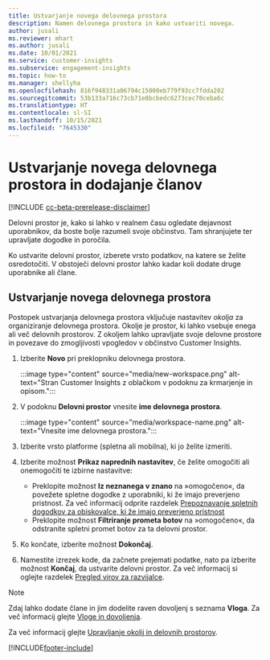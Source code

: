 ```yaml
---
title: Ustvarjanje novega delovnega prostora
description: Namen delovnega prostora in kako ustvariti novega.
author: jusali
ms.reviewer: mhart
ms.author: jusali
ms.date: 10/01/2021
ms.service: customer-insights
ms.subservice: engagement-insights
ms.topic: how-to
ms.manager: shellyha
ms.openlocfilehash: 816f948331a06794c15000eb779f93cc7fdda202
ms.sourcegitcommit: 53b133a716c73cb71e8bcbedc6273cec70ceba6c
ms.translationtype: HT
ms.contentlocale: sl-SI
ms.lasthandoff: 10/15/2021
ms.locfileid: "7645330"
---
```

# <a name="create-a-new-workspace-and-add-members"></a>Ustvarjanje novega delovnega prostora in dodajanje članov

[!INCLUDE [cc-beta-prerelease-disclaimer](includes/cc-beta-prerelease-disclaimer.md)]

Delovni prostor je, kako si lahko v realnem času ogledate dejavnost uporabnikov, da boste bolje razumeli svoje občinstvo. Tam shranjujete ter upravljate dogodke in poročila.

Ko ustvarite delovni prostor, izberete vrsto podatkov, na katere se želite osredotočiti. V obstoječi delovni prostor lahko kadar koli dodate druge uporabnike ali člane. 

## <a name="create-a-new-workspace"></a>Ustvarjanje novega delovnega prostora

Postopek ustvarjanja delovnega prostora vključuje nastavitev *okolja* za organiziranje delovnega prostora. Okolje je prostor, ki lahko vsebuje enega ali več delovnih prostorov. Z okoljem lahko upravljate svoje delovne prostore in povezave do zmogljivosti vpogledov v občinstvo Customer Insights.

1. Izberite **Novo** pri preklopniku delovnega prostora.

   :::image type="content" source="media/new-workspace.png" alt-text="Stran Customer Insights z oblačkom v podoknu za krmarjenje in opisom.":::

1. V podoknu **Delovni prostor** vnesite **ime delovnega prostora**.

   :::image type="content" source="media/workspace-name.png" alt-text="Vnesite ime delovnega prostora.":::

1. Izberite vrsto platforme (spletna ali mobilna), ki jo želite izmeriti.

1. Izberite možnost **Prikaz naprednih nastavitev**, če želite omogočiti ali onemogočiti te izbirne nastavitve:

   - Preklopite možnost **Iz neznanega v znano** na »omogočeno«, da povežete spletne dogodke z uporabniki, ki že imajo preverjeno pristnost. Za več informacij odprite razdelek [Prepoznavanje spletnih dogodkov za obiskovalce, ki že imajo preverjeno pristnost](unknown-to-known.md)
   - Preklopite možnost **Filtriranje prometa botov** na »omogočeno«, da odstranite spletni promet botov za ta delovni prostor. 

1. Ko končate, izberite možnost **Dokončaj**. 

1. Namestite izrezek kode, da začnete prejemati podatke, nato pa izberite možnost **Končaj**, da ustvarite delovni prostor. Za več informacij si oglejte razdelek [Pregled virov za razvijalce](developer-resources.md).

> [!NOTE]
> Zdaj lahko dodate člane in jim dodelite raven dovoljenj s seznama **Vloga**. Za več informacij glejte [Vloge in dovoljenja](user-roles.md). 

Za več informacij glejte [Upravljanje okolij in delovnih prostorov](manage-environments-workspaces.md).


[!INCLUDE[footer-include](../includes/footer-banner.md)]
